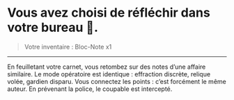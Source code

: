# Vous avez choisi de réfléchir dans votre bureau 💭.
> Votre inventaire :
> Bloc-Note x1

---

En feuilletant votre carnet, vous retombez sur des notes d’une affaire similaire.
Le mode opératoire est identique : effraction discrète, relique volée, gardien disparu.
Vous connectez les points : c’est forcément le même auteur.
En prévenant la police, le coupable est intercepté.
